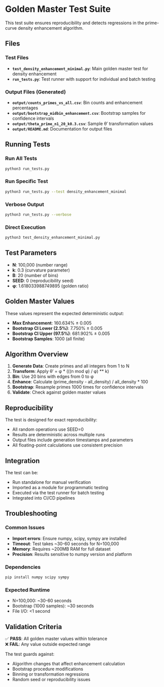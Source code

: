 # Golden Master Test Suite

This test suite ensures reproducibility and detects regressions in the prime-curve density enhancement algorithm.

## Files

### Test Files
- **`test_density_enhancement_minimal.py`**: Main golden master test for density enhancement
- **`run_tests.py`**: Test runner with support for individual and batch testing

### Output Files (Generated)
- **`output/counts_primes_vs_all.csv`**: Bin counts and enhancement percentages
- **`output/bootstrap_midbin_enhancement.csv`**: Bootstrap samples for confidence intervals
- **`output/theta_prime_n1_20_k0.3.csv`**: Sample θ′ transformation values
- **`output/README.md`**: Documentation for output files

## Running Tests

### Run All Tests
```bash
python3 run_tests.py
```

### Run Specific Test
```bash
python3 run_tests.py --test density_enhancement_minimal
```

### Verbose Output
```bash
python3 run_tests.py --verbose
```

### Direct Execution
```bash
python3 test_density_enhancement_minimal.py
```

## Test Parameters

- **N**: 100,000 (number range)
- **k**: 0.3 (curvature parameter)
- **B**: 20 (number of bins)
- **SEED**: 0 (reproducibility seed)
- **φ**: 1.618033988749895 (golden ratio)

## Golden Master Values

These values represent the expected deterministic output:

- **Max Enhancement**: 160.634% ± 0.005
- **Bootstrap CI Lower (2.5%)**: 7.750% ± 0.005  
- **Bootstrap CI Upper (97.5%)**: 681.902% ± 0.005
- **Bootstrap Samples**: 1000 (all finite)

## Algorithm Overview

1. **Generate Data**: Create primes and all integers from 1 to N
2. **Transform**: Apply θ′ = φ * (((n mod φ) / φ) ** k) 
3. **Bin**: Use 20 bins with edges from 0 to φ
4. **Enhance**: Calculate (prime_density - all_density) / all_density * 100
5. **Bootstrap**: Resample primes 1000 times for confidence intervals
6. **Validate**: Check against golden master values

## Reproducibility

The test is designed for exact reproducibility:
- All random operations use SEED=0
- Results are deterministic across multiple runs
- Output files include generation timestamps and parameters
- All floating-point calculations use consistent precision

## Integration

The test can be:
- Run standalone for manual verification
- Imported as a module for programmatic testing
- Executed via the test runner for batch testing
- Integrated into CI/CD pipelines

## Troubleshooting

### Common Issues
- **Import errors**: Ensure numpy, scipy, sympy are installed
- **Timeout**: Test takes ~30-60 seconds for N=100,000
- **Memory**: Requires ~200MB RAM for full dataset
- **Precision**: Results sensitive to numpy version and platform

### Dependencies
```bash
pip install numpy scipy sympy
```

### Expected Runtime
- N=100,000: ~30-60 seconds
- Bootstrap (1000 samples): ~30 seconds
- File I/O: <1 second

## Validation Criteria

✅ **PASS**: All golden master values within tolerance  
❌ **FAIL**: Any value outside expected range  

The test guards against:
- Algorithm changes that affect enhancement calculation
- Bootstrap procedure modifications
- Binning or transformation regressions
- Random seed or reproducibility issues